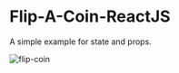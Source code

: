 # Flip-A-Coin-ReactJS
 
A simple example for state and props.
<br>

![flip-coin](https://user-images.githubusercontent.com/24496846/216848953-e0fd98c5-8570-4789-b0ae-ef37f9f4cdcd.gif)
